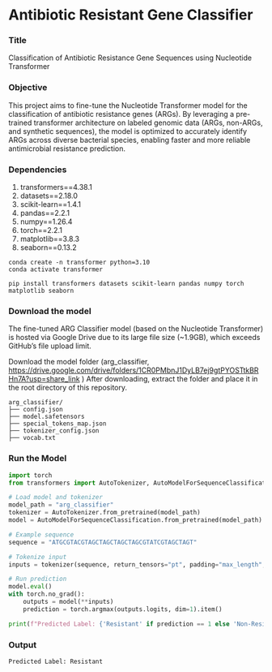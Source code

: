 # Antibiotic Resistant Gene Classifier

### Title
Classification of Antibiotic Resistance Gene Sequences using Nucleotide Transformer

### Objective
This project aims to fine-tune the Nucleotide Transformer model for the classification of antibiotic resistance genes (ARGs). By leveraging a pre-trained transformer architecture on labeled genomic data (ARGs, non-ARGs, and synthetic sequences), the model is optimized to accurately identify ARGs across diverse bacterial species, enabling faster and more reliable antimicrobial resistance prediction.

### Dependencies
1. transformers==4.38.1
2. datasets==2.18.0
3. scikit-learn==1.4.1
4. pandas==2.2.1
5. numpy==1.26.4
6. torch==2.2.1
7. matplotlib==3.8.3
8. seaborn==0.13.2

```
conda create -n transformer python=3.10
conda activate transformer
```
```
pip install transformers datasets scikit-learn pandas numpy torch matplotlib seaborn
```
### Download the model
The fine-tuned ARG Classifier model (based on the Nucleotide Transformer) is hosted via Google Drive due to its large file size (~1.9GB), which exceeds GitHub’s file upload limit.

Download the model folder (arg_classifier, https://drive.google.com/drive/folders/1CR0PMbnJ1DyLB7ej9gtPYOSTtkBRHn7A?usp=share_link )
After downloading, extract the folder and place it in the root directory of this repository.

```
arg_classifier/
├── config.json
├── model.safetensors
├── special_tokens_map.json
├── tokenizer_config.json
├── vocab.txt
```

### Run the Model
```python
import torch
from transformers import AutoTokenizer, AutoModelForSequenceClassification

# Load model and tokenizer
model_path = "arg_classifier"
tokenizer = AutoTokenizer.from_pretrained(model_path)
model = AutoModelForSequenceClassification.from_pretrained(model_path)

# Example sequence
sequence = "ATGCGTACGTAGCTAGCTAGCTAGCGTATCGTAGCTAGT"

# Tokenize input
inputs = tokenizer(sequence, return_tensors="pt", padding="max_length", truncation=True, max_length=512)

# Run prediction
model.eval()
with torch.no_grad():
    outputs = model(**inputs)
    prediction = torch.argmax(outputs.logits, dim=1).item()

print(f"Predicted Label: {'Resistant' if prediction == 1 else 'Non-Resistant'}")
```
### Output
```
Predicted Label: Resistant
```
